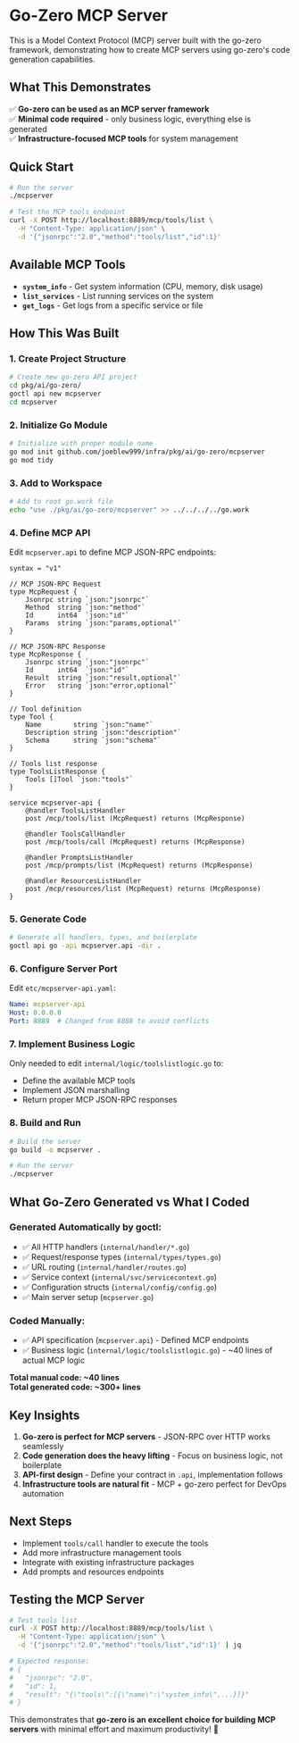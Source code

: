 # Go-Zero MCP Server

This is a Model Context Protocol (MCP) server built with the go-zero framework, demonstrating how to create MCP servers using go-zero's code generation capabilities.

## What This Demonstrates

✅ **Go-zero can be used as an MCP server framework**  
✅ **Minimal code required** - only business logic, everything else is generated  
✅ **Infrastructure-focused MCP tools** for system management  

## Quick Start

```bash
# Run the server
./mcpserver

# Test the MCP tools endpoint
curl -X POST http://localhost:8889/mcp/tools/list \
  -H "Content-Type: application/json" \
  -d '{"jsonrpc":"2.0","method":"tools/list","id":1}'
```

## Available MCP Tools

- **`system_info`** - Get system information (CPU, memory, disk usage)
- **`list_services`** - List running services on the system  
- **`get_logs`** - Get logs from a specific service or file

## How This Was Built

### 1. Create Project Structure
```bash
# Create new go-zero API project  
cd pkg/ai/go-zero/
goctl api new mcpserver
cd mcpserver
```

### 2. Initialize Go Module
```bash
# Initialize with proper module name
go mod init github.com/joeblew999/infra/pkg/ai/go-zero/mcpserver
go mod tidy
```

### 3. Add to Workspace
```bash
# Add to root go.work file
echo "use ./pkg/ai/go-zero/mcpserver" >> ../../../../go.work
```

### 4. Define MCP API
Edit `mcpserver.api` to define MCP JSON-RPC endpoints:

```api
syntax = "v1"

// MCP JSON-RPC Request
type McpRequest {
    Jsonrpc string `json:"jsonrpc"`
    Method  string `json:"method"`
    Id      int64  `json:"id"`
    Params  string `json:"params,optional"`
}

// MCP JSON-RPC Response  
type McpResponse {
    Jsonrpc string `json:"jsonrpc"`
    Id      int64  `json:"id"`
    Result  string `json:"result,optional"`
    Error   string `json:"error,optional"`
}

// Tool definition
type Tool {
    Name        string `json:"name"`
    Description string `json:"description"`
    Schema      string `json:"schema"`
}

// Tools list response
type ToolsListResponse {
    Tools []Tool `json:"tools"`
}

service mcpserver-api {
    @handler ToolsListHandler
    post /mcp/tools/list (McpRequest) returns (McpResponse)
    
    @handler ToolsCallHandler  
    post /mcp/tools/call (McpRequest) returns (McpResponse)
    
    @handler PromptsListHandler
    post /mcp/prompts/list (McpRequest) returns (McpResponse)
    
    @handler ResourcesListHandler
    post /mcp/resources/list (McpRequest) returns (McpResponse)
}
```

### 5. Generate Code
```bash
# Generate all handlers, types, and boilerplate
goctl api go -api mcpserver.api -dir .
```

### 6. Configure Server Port
Edit `etc/mcpserver-api.yaml`:
```yaml
Name: mcpserver-api
Host: 0.0.0.0
Port: 8889  # Changed from 8888 to avoid conflicts
```

### 7. Implement Business Logic
Only needed to edit `internal/logic/toolslistlogic.go` to:
- Define the available MCP tools
- Implement JSON marshalling 
- Return proper MCP JSON-RPC responses

### 8. Build and Run
```bash
# Build the server
go build -o mcpserver .

# Run the server  
./mcpserver
```

## What Go-Zero Generated vs What I Coded

### Generated Automatically by goctl:
- ✅ All HTTP handlers (`internal/handler/*.go`)
- ✅ Request/response types (`internal/types/types.go`)  
- ✅ URL routing (`internal/handler/routes.go`)
- ✅ Service context (`internal/svc/servicecontext.go`)
- ✅ Configuration structs (`internal/config/config.go`)
- ✅ Main server setup (`mcpserver.go`)

### Coded Manually:
- ✅ API specification (`mcpserver.api`) - Defined MCP endpoints
- ✅ Business logic (`internal/logic/toolslistlogic.go`) - ~40 lines of actual MCP logic

**Total manual code: ~40 lines**  
**Total generated code: ~300+ lines**

## Key Insights

1. **Go-zero is perfect for MCP servers** - JSON-RPC over HTTP works seamlessly
2. **Code generation does the heavy lifting** - Focus on business logic, not boilerplate  
3. **API-first design** - Define your contract in `.api`, implementation follows
4. **Infrastructure tools are natural fit** - MCP + go-zero perfect for DevOps automation

## Next Steps

- Implement `tools/call` handler to execute the tools
- Add more infrastructure management tools
- Integrate with existing infrastructure packages  
- Add prompts and resources endpoints

## Testing the MCP Server

```bash
# Test tools list
curl -X POST http://localhost:8889/mcp/tools/list \
  -H "Content-Type: application/json" \
  -d '{"jsonrpc":"2.0","method":"tools/list","id":1}' | jq

# Expected response:
# {
#   "jsonrpc": "2.0", 
#   "id": 1,
#   "result": "{\"tools\":[{\"name\":\"system_info\",...}]}"
# }
```

This demonstrates that **go-zero is an excellent choice for building MCP servers** with minimal effort and maximum productivity! 🚀